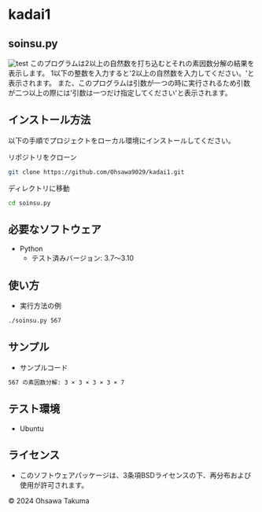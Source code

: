 # kadai1
## soinsu.py
![test](https://github.com/Ohsawa9029/kadai1/blob/main/.github/workflows/test.yml/badge.svg)
このプログラムは2以上の自然数を打ち込むとそれの素因数分解の結果を表示します。
1以下の整数を入力すると'2以上の自然数を入力してください。'と表示されます。
また、このプログラムは引数が一つの時に実行されるため引数が二つ以上の際には'引数は一つだけ指定してください'と表示されます。

## インストール方法

以下の手順でプロジェクトをローカル環境にインストールしてください。


リポジトリをクローン
```bash
git clone https://github.com/Ohsawa9029/kadai1.git
```

ディレクトリに移動
```bash
cd soinsu.py
```

## 必要なソフトウェア
- Python
  - テスト済みバージョン: 3.7〜3.10

## 使い方

- 実行方法の例

```bash
./soinsu.py 567
```

## サンプル

- サンプルコード

```bash
567 の素因数分解: 3 × 3 × 3 × 3 × 7
```

## テスト環境
- Ubuntu

## ライセンス
- このソフトウェアパッケージは、3条項BSDライセンスの下、再分布および使用が許可されます。

© 2024 Ohsawa Takuma
